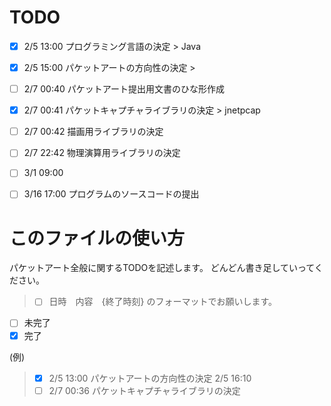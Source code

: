 ﻿TODO
==========

* [x] 2/5  13:00 プログラミング言語の決定 > Java
* [x] 2/5  15:00 パケットアートの方向性の決定 > 
* [ ] 2/7  00:40 パケットアート提出用文書のひな形作成
* [x] 2/7  00:41 パケットキャプチャライブラリの決定 > jnetpcap
* [ ] 2/7  00:42 描画用ライブラリの決定
* [ ] 2/7  22:42 物理演算用ライブラリの決定

* [ ] 3/1  09:00 
* [ ] 3/16 17:00 プログラムのソースコードの提出

このファイルの使い方
==========
パケットアート全般に関するTODOを記述します。 
どんどん書き足していってください。
>* [ ] 日時　内容　{終了時刻}
のフォーマットでお願いします。
- [ ] 未完了
- [x] 完了

(例) 
>* [x] 2/5  13:00 パケットアートの方向性の決定 2/5 16:10
>* [ ] 2/7  00:36	パケットキャプチャライブラリの決定

